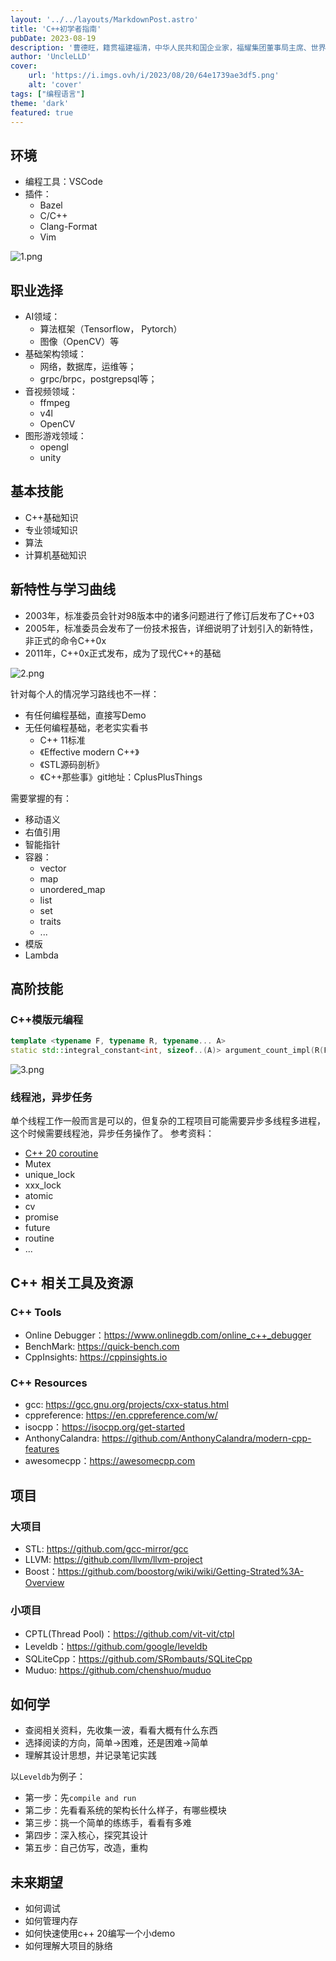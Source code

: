 ```yaml
---
layout: '../../layouts/MarkdownPost.astro'
title: 'C++初学者指南'
pubDate: 2023-08-19
description: '曹德旺，籍贯福建福清，中华人民共和国企业家，福耀集团董事局主席、世界华人联合总会荣誉主席之一，首个安永全球企业家大奖华人获得者。曾任福建省政协委员、全国政协委员、国务院国情研究员、福建省政府特约经济研究员、中国汽车玻璃协会会长、福建省企业家协会常务副会长。'
author: 'UncleLLD'
cover:
    url: 'https://i.imgs.ovh/i/2023/08/20/64e1739ae3df5.png'
    alt: 'cover'
tags: ["编程语言"]
theme: 'dark'
featured: true
---
```



## 环境

*   编程工具：VSCode
*   插件：
    *   Bazel
    *   C/C++
    *   Clang-Format
    *   Vim

![1.png](https://i.imgs.ovh/i/2023/08/20/64e1739a50591.png)

## 职业选择

*   AI领域：
    *   算法框架（Tensorflow， Pytorch）
    *   图像（OpenCV）等
*   基础架构领域：
    *   网络，数据库，运维等；
    *   grpc/brpc，postgrepsql等；
*   音视频领域：
    *   ffmpeg
    *   v4l
    *   OpenCV
*   图形游戏领域：
    *   opengl
    *   unity

## 基本技能

*   C++基础知识
*   专业领域知识
*   算法
*   计算机基础知识

## 新特性与学习曲线

*   2003年，标准委员会针对98版本中的诸多问题进行了修订后发布了C++03
*   2005年，标准委员会发布了一份技术报告，详细说明了计划引入的新特性，非正式的命令C++0x
*   2011年，C++0x正式发布，成为了现代C++的基础


![2.png](https://i.imgs.ovh/i/2023/08/20/64e1739ae3df5.png)

针对每个人的情况学习路线也不一样：

*   有任何编程基础，直接写Demo
*   无任何编程基础，老老实实看书
    *   C++ 11标准
    *  《Effective modern C++》
    *  《STL源码剖析》
    *  《C++那些事》git地址：CplusPlusThings

需要掌握的有：

*   移动语义
*   右值引用
*   智能指针
*   容器：
    *   vector
    *   map
    *   unordered\_map
    *   list
    *   set
    *   traits
    *   ...
*   模版
*   Lambda

## 高阶技能

### C++模版元编程

```cpp
template <typename F, typename R, typename... A>
static std::integral_constant<int, sizeof..(A)> argument_count_impl(R(F::*)(A...));
```


![3.png](https://i.imgs.ovh/i/2023/08/20/64e17399dee41.png)

### 线程池，异步任务

单个线程工作一般而言是可以的，但复杂的工程项目可能需要异步多线程多进程，这个时候需要线程池，异步任务操作了。
参考资料：

*   [C++ 20 coroutine](https://en.cppreference.com/w/cpp/language/coroutines)
*   Mutex
*   unique\_lock
*   xxx\_lock
*   atomic
*   cv
*   promise
*   future
*   routine
*   ...

## C++ 相关工具及资源

### C++ Tools

*   Online Debugger：<https://www.onlinegdb.com/online_c++_debugger>
*   BenchMark: <https://quick-bench.com>
*   CppInsights: <https://cppinsights.io>

### C++ Resources

*   gcc: [<https://gcc.gnu.org/projects/cxx-status.html>](https://gcc.gnu.org/projects/cxx-status.html)
*   cppreference: [<https://en.cppreference.com/w/>](https://en.cppreference.com/w/)
*   isocpp：[<https://isocpp.org/get-started>](https://isocpp.org/get-started)
*   AnthonyCalandra: [<https://github.com/AnthonyCalandra/modern-cpp-features>](https://github.com/AnthonyCalandra/modern-cpp-features)
*   awesomecpp：[<https://awesomecpp.com>](https://awesomecpp.com)

## 项目

### 大项目

*   STL: [<https://github.com/gcc-mirror/gcc>](https://github.com/gcc-mirror/gcc)
*   LLVM: [<https://github.com/llvm/llvm-project>](https://github.com/llvm/llvm-project)
*   Boost：[<https://github.com/boostorg/wiki/wiki/Getting-Strated%3A-Overview>](https://github.com/boostorg/wiki/wiki/Getting-Strated%3A-Overview)

### 小项目

*   CPTL(Thread Pool)：[<https://github.com/vit-vit/ctpl>](https://github.com/vit-vit/ctpl)
*   Leveldb：[<https://github.com/google/leveldb>](https://github.com/google/leveldb)
*   SQLiteCpp：[<https://github.com/SRombauts/SQLiteCpp>](https://github.com/SRombauts/SQLiteCpp)
*   Muduo: [<https://github.com/chenshuo/muduo>](https://github.com/chenshuo/muduo)

## 如何学

*   查阅相关资料，先收集一波，看看大概有什么东西
*   选择阅读的方向，简单->困难，还是困难->简单
*   理解其设计思想，并记录笔记实践

以`Leveldb`为例子：

*   第一步：先`compile and run`
*   第二步：先看看系统的架构长什么样子，有哪些模块
*   第三步：挑一个简单的练练手，看看有多难
*   第四步：深入核心，探究其设计
*   第五步：自己仿写，改造，重构

## 未来期望

*   如何调试
*   如何管理内存
*   如何快速使用c++ 20编写一个小demo
*   如何理解大项目的脉络


